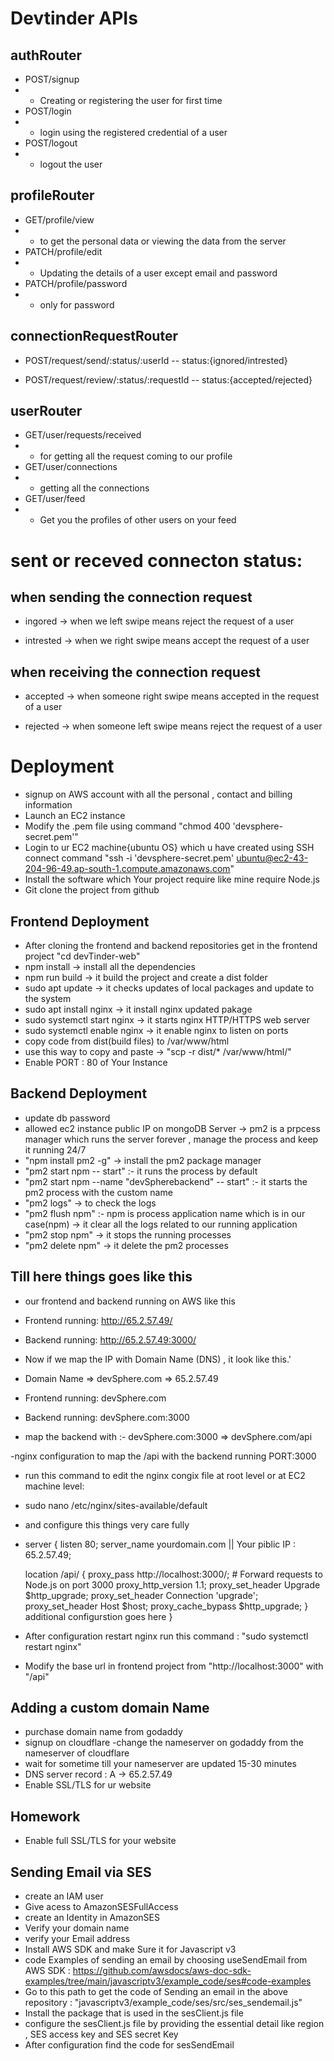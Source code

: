 # Devtinder APIs

## authRouter
- POST/signup 
- - Creating or registering the user for first time
- POST/login 
- - login using the registered credential of a user
- POST/logout 
- - logout the user


## profileRouter
- GET/profile/view
- - to get the personal data or viewing the data from the server
- PATCH/profile/edit 
- - Updating the details of a user except email and password
- PATCH/profile/password
- - only for password

## connectionRequestRouter
- POST/request/send/:status/:userId  -- status:{ignored/intrested}

- POST/request/review/:status/:requestId -- status:{accepted/rejected}


## userRouter

- GET/user/requests/received
- - for getting all the request coming to our profile
- GET/user/connections 
- - getting all the connections
- GET/user/feed 
- - Get you the profiles of other users on your feed



# sent or receved connecton status: 

## when sending the connection request
- ingored -> when we left swipe means reject the request of a user

- intrested -> when we right swipe means accept the request of a user

## when receiving the connection request
- accepted -> when someone right swipe means accepted in the request of a user

- rejected -> when someone left swipe means reject the request of a user

 # Deployment
- signup on AWS account with all the personal , contact and billing information
- Launch an EC2 instance 
- Modify the .pem file using command "chmod 400 'devsphere-secret.pem'"
- Login to ur EC2 machine{ubuntu OS} which u have created using SSH connect command "ssh -i 'devsphere-secret.pem' ubuntu@ec2-43-204-96-49.ap-south-1.compute.amazonaws.com"
- Install the software which Your project require like mine require Node.js
- Git clone the project from github


## Frontend Deployment
- After cloning the frontend and backend repositories get in the frontend project "cd devTinder-web"
- npm install -> install all the dependencies
- npm run build -> it build the project and create a dist folder
- sudo apt update -> it checks updates of local packages and update to the system
- sudo apt install nginx -> it install nginx updated pakage
- sudo systemctl start nginx -> it starts nginx HTTP/HTTPS web server
- sudo systemctl enable nginx -> it enable nginx to listen on ports
- copy code from dist(build files) to /var/www/html
- use this way to copy and paste -> "scp -r dist/* /var/www/html/"
- Enable PORT : 80 of Your Instance

## Backend Deployment
- update db password
- allowed ec2 instance public IP on mongoDB Server
-> pm2 is a prpcess manager which runs the server forever , manage the process and keep it running 24/7
- "npm install pm2 -g" -> install the pm2 package manager
- "pm2 start npm -- start" :- it runs the process  by default 
- "pm2 start npm --name "devSpherebackend" -- start" :- it starts the pm2 process with the custom name
- "pm2 logs" -> to check the logs 
- "pm2 flush npm" :- npm is process application name which is in our case(npm) -> it clear all the logs related to our running application
- "pm2 stop npm"  -> it stops the running processes
- "pm2 delete npm" -> it delete the pm2 processes


## Till here things goes like this

- our frontend and backend running on AWS like this

- Frontend running: http://65.2.57.49/
- Backend running: http://65.2.57.49:3000/

- Now if we map the IP with Domain Name (DNS) , it look like this.' 
- Domain Name => devSphere.com => 65.2.57.49

- Frontend running: devSphere.com
- Backend running: devSphere.com:3000

- map the backend with :- devSphere.com:3000 => devSphere.com/api 

-nginx configuration to map the /api with the backend running PORT:3000
- run this command to edit the nginx congix file at root level or at EC2 machine level: 
- sudo nano /etc/nginx/sites-available/default 

- and configure this things very care fully

- server {
    listen 80;
    server_name yourdomain.com || Your piblic IP : 65.2.57.49;

    location /api/ {
        proxy_pass http://localhost:3000/;  # Forward requests to Node.js on port 3000
        proxy_http_version 1.1;
        proxy_set_header Upgrade $http_upgrade;
        proxy_set_header Connection 'upgrade';
        proxy_set_header Host $host;
        proxy_cache_bypass $http_upgrade;
    }
    additional configurstion goes here
}

- After configuration restart nginx run this command : "sudo systemctl restart nginx"

- Modify the base url in frontend project from "http://localhost:3000" with "/api"


## Adding a custom domain Name
- purchase domain name from godaddy
- signup on cloudflare
-change the nameserver on godaddy from the nameserver of cloudflare
- wait for sometime till your  nameserver are updated 15-30 minutes
- DNS server record : A -> 65.2.57.49
- Enable SSL/TLS for ur website


## Homework
- Enable full SSL/TLS for your website

## Sending Email via SES
- create an IAM user
- Give acess to AmazonSESFullAccess
- create an Identity in AmazonSES
- Verify your domain name
- verify your Email address
- Install AWS SDK and make Sure it for Javascript v3
- code Examples of sending an email by choosing useSendEmail from AWS SDK : https://github.com/awsdocs/aws-doc-sdk-examples/tree/main/javascriptv3/example_code/ses#code-examples
- Go to this path to get the code of Sending an email in the above repository : "javascriptv3/example_code/ses/src/ses_sendemail.js"
- Install the package that is used in the sesClient.js file
- configure the sesClient.js file by providing the essential detail like region , SES access key and SES secret Key
- After configuration find the code for sesSendEmail